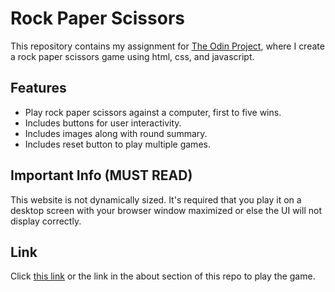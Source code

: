 # Rock Paper Scissors
This repository contains my assignment for [The Odin Project](https://www.theodinproject.com/lessons/foundations-rock-paper-scissors), where I create a rock paper scissors game using html, css, and javascript.
## Features
- Play rock paper scissors against a computer, first to five wins.
- Includes buttons for user interactivity.
- Includes images along with round summary.
- Includes reset button to play multiple games.
## Important Info (MUST READ)
This website is not dynamically sized. It's required that you play it on a desktop screen with your browser window maximized or else the UI will not display correctly.
## Link
Click [this link](https://cem-u.github.io/odin-rock-paper-scissors/) or the link in the about section of this repo to play the game.
